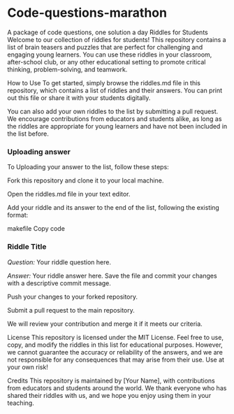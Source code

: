 # Code-questions-marathon
A package of code questions, one solution a day
Riddles for Students
Welcome to our collection of riddles for students! This repository contains a list of brain teasers and puzzles that are perfect for challenging and engaging young learners. You can use these riddles in your classroom, after-school club, or any other educational setting to promote critical thinking, problem-solving, and teamwork.

How to Use
To get started, simply browse the riddles.md file in this repository, which contains a list of riddles and their answers. You can print out this file or share it with your students digitally.

You can also add your own riddles to the list by submitting a pull request. We encourage contributions from educators and students alike, as long as the riddles are appropriate for young learners and have not been included in the list before.

### Uploading answer
To Uploading your answer to the list, follow these steps:

Fork this repository and clone it to your local machine.

Open the riddles.md file in your text editor.

Add your riddle and its answer to the end of the list, following the existing format:

makefile
Copy code
### Riddle Title

*Question:* Your riddle question here.

*Answer:* Your riddle answer here.
Save the file and commit your changes with a descriptive commit message.

Push your changes to your forked repository.

Submit a pull request to the main repository.

We will review your contribution and merge it if it meets our criteria.

License
This repository is licensed under the MIT License. Feel free to use, copy, and modify the riddles in this list for educational purposes. However, we cannot guarantee the accuracy or reliability of the answers, and we are not responsible for any consequences that may arise from their use. Use at your own risk!

Credits
This repository is maintained by [Your Name], with contributions from educators and students around the world. We thank everyone who has shared their riddles with us, and we hope you enjoy using them in your teaching.

